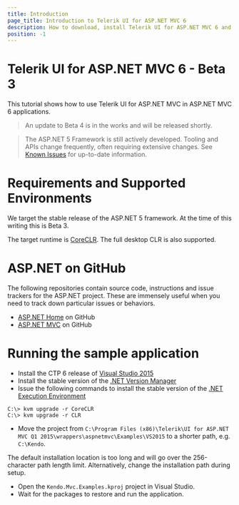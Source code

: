 ```yaml
---
title: Introduction
page_title: Introduction to Telerik UI for ASP.NET MVC 6
description: How to download, install Telerik UI for ASP.NET MVC 6 and run the sample application.
position: -1
---
```


# Telerik UI for ASP.NET MVC 6 - Beta 3
This tutorial shows how to use Telerik UI for ASP.NET MVC in ASP.NET MVC 6 applications.

> An update to Beta 4 is in the works and will be released shortly.


> The ASP.NET 5 Framework is still actively developed. Tooling and APIs change frequently, often requiring extensive changes.
See [Known Issues](known-issues) for up-to-date information.

# Requirements and Supported Environments

We target the stable release of the ASP.NET 5 framework. At the time of this writing this is Beta 3.

The target runtime is [CoreCLR](https://github.com/dotnet/coreclr). The full desktop CLR is also supported.

# ASP.NET on GitHub

The following repositories contain source code, instructions and issue trackers for the ASP.NET project.
These are immensely useful when you need to track down particular issues or behaviors.

- [ASP.NET Home](https://github.com/aspnet/home#install-the-net-execution-environment-dnx) on GitHub
- [ASP.NET MVC](https://github.com/aspnet/home#install-the-net-execution-environment-dnx) on GitHub

# Running the sample application

- Install the CTP 6 release of [Visual Studio 2015](https://www.visualstudio.com/en-us/downloads/visual-studio-2015-ctp-vs.aspx)
- Install the stable version of the [.NET Version Manager](https://github.com/aspnet/home#install-the-net-version-manager-dnvm (KVM))
- Issue the following commands to install the stable version of the [.NET Execution Environment](https://github.com/aspnet/home#install-the-net-execution-environment-dnx (KRE))
```
C:\> kvm upgrade -r CoreCLR
C:\> kvm upgrade -r CLR
```
- Move the project from `C:\Program Files (x86)\Telerik\UI for ASP.NET MVC Q1 2015\wrappers\aspnetmvc\Examples\VS2015` to a shorter path, e.g. `C:\Kendo`.

The default installation location is too long and will go over the 256-character path length limit. Alternatively, change the installation path during setup.

- Open the `Kendo.Mvc.Examples.kproj` project in Visual Studio.
- Wait for the packages to restore and run the application.

